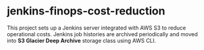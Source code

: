 # jenkins-finops-cost-reduction
This project sets up a Jenkins server integrated with AWS S3 to reduce operational costs. Jenkins job histories are archived periodically and moved into **S3 Glacier Deep Archive** storage class using AWS CLI.
